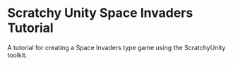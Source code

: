 Scratchy Unity Space Invaders Tutorial
======================================

A tutorial for creating a Space Invaders type game using the ScratchyUnity toolkit.
